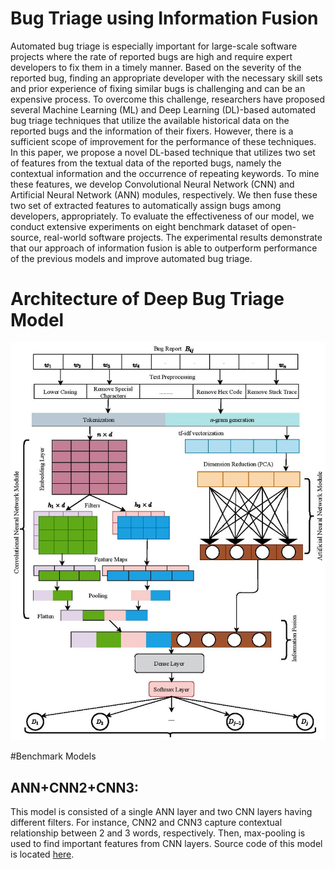 # Bug Triage using Information Fusion
Automated bug triage is especially important for large-scale software projects where the rate of reported bugs are high and require expert developers to fix them in a timely manner. Based on the severity of the reported bug, finding an appropriate developer with the necessary skill sets and prior experience of fixing similar bugs is challenging and can be an expensive process. To overcome this challenge, researchers have proposed several Machine Learning (ML) and Deep Learning (DL)-based automated bug triage techniques that utilize the available historical data on the reported bugs and the information of their fixers. However, there is a sufficient scope of improvement for the performance of these techniques. In this paper, we propose a novel DL-based technique that utilizes two set of features from the textual data of the reported bugs, namely the contextual information and the occurrence of repeating keywords. To mine these features, we develop Convolutional Neural Network (CNN) and Artificial Neural Network (ANN) modules, respectively. We then fuse these two set of extracted features to automatically assign bugs among developers, appropriately. To evaluate the effectiveness of our model, we conduct extensive experiments on eight benchmark dataset of open-source, real-world software projects. The experimental results demonstrate that our approach of information fusion is able to outperform performance of the previous models and improve automated bug triage.
# Architecture of Deep Bug Triage Model
![Architecture of Deep Bug Triage Model](https://github.com/dipongkor/bug-triage/blob/main/Deep%20Triage%20Model%20V2.jpg?raw=true)

#Benchmark Models

## ANN+CNN2+CNN3: 
This model is consisted of a single ANN layer and two CNN layers having different filters. For instance, CNN2 and CNN3 capture contextual relationship between 2 and 3 words, respectively. Then, max-pooling is used to find important features from CNN layers. Source code of this model is located [here](ANN-CNN2-CNN3.ipynb).